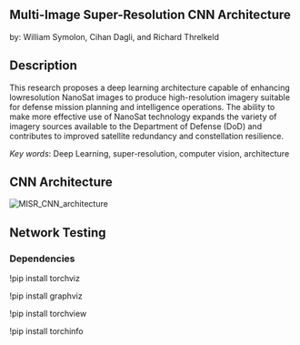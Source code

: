 ## Multi-Image Super-Resolution CNN Architecture

by: William Symolon, Cihan Dagli, and Richard Threlkeld

## Description
This research proposes a deep learning architecture capable of enhancing lowresolution
NanoSat images to produce high-resolution imagery suitable for defense mission
planning and intelligence operations. The ability to make more effective use of NanoSat
technology expands the variety of imagery sources available to the Department of Defense
(DoD) and contributes to improved satellite redundancy and constellation resilience.

*Key words*: Deep Learning, super-resolution, computer vision, architecture

## CNN Architecture
![MISR_CNN_architecture](https://github.com/symolonw/MISR_CNN/assets/170744050/fe53794c-c1c3-4f9b-9e72-482268e21ce6)

## Network Testing

### Dependencies

!pip install torchviz

!pip install graphviz

!pip install torchview

!pip install torchinfo
